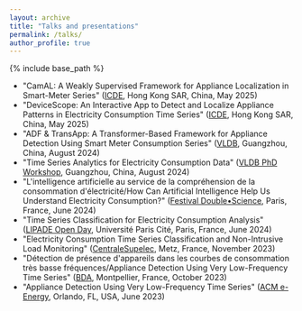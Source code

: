 ```yaml
---
layout: archive
title: "Talks and presentations"
permalink: /talks/
author_profile: true
---
```


{% include base_path %}

- "CamAL: A Weakly Supervised Framework for Appliance Localization in Smart-Meter Series" ([ICDE](https://ieee-icde.org/2025/), Hong Kong SAR, China, May 2025)
- "DeviceScope: An Interactive App to Detect and Localize Appliance Patterns in Electricity Consumption Time Series" ([ICDE](https://ieee-icde.org/2025/), Hong Kong SAR, China, May 2025)
- "ADF & TransApp: A Transformer-Based Framework for Appliance Detection Using Smart Meter Consumption Series" ([VLDB](https://vldb.org/2024/), Guangzhou, China, August 2024)
- "Time Series Analytics for Electricity Consumption Data" ([VLDB PhD Workshop](https://vldb.org/2024/?accepted-phd-workshop-papers), Guangzhou, China, August 2024)
- "L'intelligence artificielle au service de la compréhension de la consommation d'électricité/How Can Artificial Intelligence Help Us Understand Electricity Consumption?" ([Festival Double•Science](https://u-paris.fr/%C3%A9v%C3%A8nement/festival-double-science/#:~:text=Pour%20la%20deuxi%C3%A8me%20ann%C3%A9e%20cons%C3%A9cutive,9%20juin%202024%20%C3%A0%20Paris.), Paris, France, June 2024)
- "Time Series Classification for Electricity Consumption Analysis" ([LIPADE Open Day](https://lipade.mi.parisdescartes.fr/?page_id=1680&lang=fr), Université Paris Cité, Paris, France, June 2024)
- "Electricity Consumption Time Series Classification and Non-Intrusive Load Monitoring" ([CentraleSupelec](https://sdi.metz.centralesupelec.fr/), Metz, France, November 2023)
- "Détection de présence d'appareils dans les courbes de consommation très basse fréquences/Appliance Detection Using Very Low-Frequency Time Series" ([BDA](https://bda2023.sciencesconf.org/resource/page/id/11), Montpellier, France, October 2023)
- "Appliance Detection Using Very Low-Frequency Time Series" ([ACM e-Energy](https://energy.acm.org/conferences/eenergy/2023/program.php), Orlando, FL, USA, June 2023)
